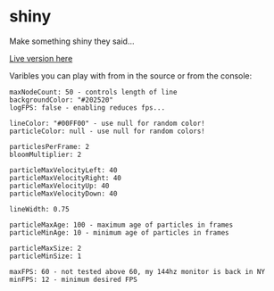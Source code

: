 # shiny
Make something shiny they said...

[Live version here](http://dustin.raimondi.rocks/shiny)

Varibles you can play with from in the source or from the console:
```
maxNodeCount: 50 - controls length of line
backgroundColor: "#202520"
logFPS: false - enabling reduces fps...

lineColor: "#00FF00" - use null for random color!
particleColor: null - use null for random colors!

particlesPerFrame: 2
bloomMultiplier: 2

particleMaxVelocityLeft: 40 
particleMaxVelocityRight: 40 
particleMaxVelocityUp: 40 
particleMaxVelocityDown: 40 

lineWidth: 0.75

particleMaxAge: 100 - maximum age of particles in frames
particleMinAge: 10 - minimum age of particles in frames

particleMaxSize: 2
particleMinSize: 1

maxFPS: 60 - not tested above 60, my 144hz monitor is back in NY
minFPS: 12 - minimum desired FPS
